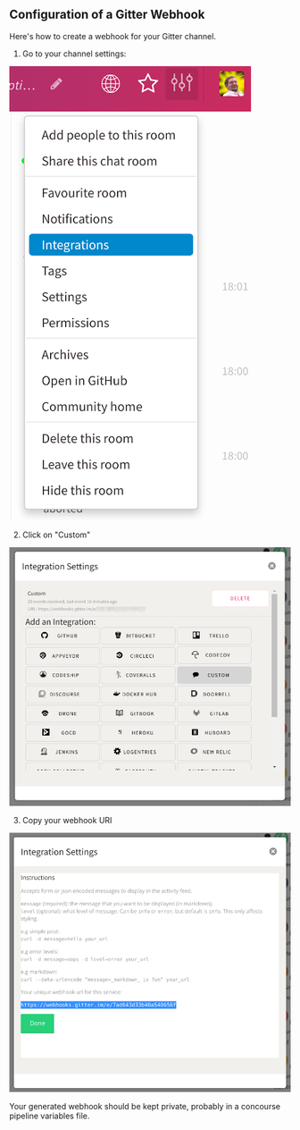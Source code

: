 ## Configuration of a Gitter Webhook

Here's how to create a webhook for your Gitter channel.

1. Go to your channel settings:

![step-1](docs/create-webhook-step-1.png)

2. Click on "Custom"

![step-2](docs/create-webhook-step-2.png)

3. Copy your webhook URI

![step-3](docs/create-webhook-step-3.png)

Your generated webhook should be kept private, probably in a concourse pipeline variables file.

